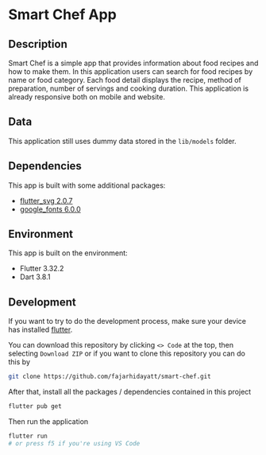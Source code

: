 # Smart Chef App

## Description

Smart Chef is a simple app that provides information about food recipes and how to make them. In this application users can search for food recipes by name or food category. Each food detail displays the recipe, method of preparation, number of servings and cooking duration. This application is already responsive both on mobile and website.

## Data

This application still uses dummy data stored in the `lib/models` folder.

## Dependencies

This app is built with some additional packages:

- [flutter_svg 2.0.7](https://pub.dev/packages/flutter_svg)
- [google_fonts 6.0.0](https://pub.dev/packages/google_fonts)

## Environment

This app is built on the environment:

- Flutter 3.32.2
- Dart 3.8.1

## Development

If you want to try to do the development process, make sure your device has installed [flutter](https://flutter.dev/).

You can download this repository by clicking `<> Code` at the top, then selecting `Download ZIP` or if you want to clone this repository you can do this by

```bash
git clone https://github.com/fajarhidayatt/smart-chef.git
```

After that, install all the packages / dependencies contained in this project

```bash
flutter pub get
```

Then run the application

```bash
flutter run
# or press f5 if you're using VS Code
```
